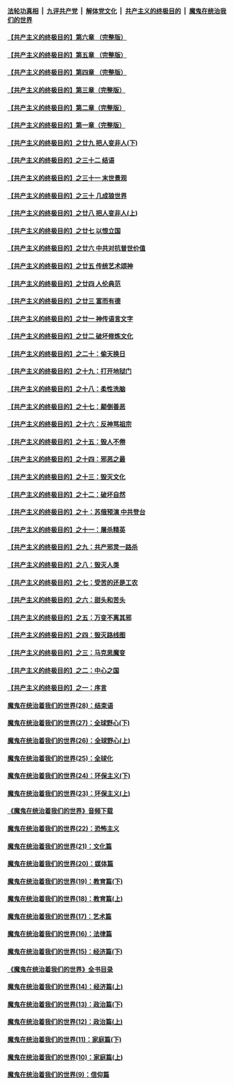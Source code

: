 ####  [法轮功真相](../../../../basic/blob/master/README.md?t=05080831) &nbsp;|&nbsp; [九评共产党](../../../../9ping.md/blob/master/README.md?t=05080831) &nbsp;|&nbsp; [解体党文化](../../../../jtdwh.md/blob/master/README.md?t=05080831)  &nbsp;|&nbsp; [共产主义的终极目的](../../../../gczydzjmd.md/blob/master/README.md?t=05080831) &nbsp;|&nbsp; [魔鬼在统治我们的世界](../../../../mgztzwmdsj.md/blob/master/README.md?t=05080831) 

#### [【共产主义的终极目的】第六章 （完整版）](../pages/nsc422/n11428913.md?t=05080831) 

#### [【共产主义的终极目的】第五章 （完整版）](../pages/nsc422/n11428912.md?t=05080831) 

#### [【共产主义的终极目的】第四章 （完整版）](../pages/nsc422/n11428907.md?t=05080831) 

#### [【共产主义的终极目的】第三章（完整版）](../pages/nsc422/n11428848.md?t=05080831) 

#### [【共产主义的终极目的】第二章（完整版）](../pages/nsc422/n11428831.md?t=05080831) 

#### [【共产主义的终极目的】第一章（完整版）](../pages/nsc422/n11417651.md?t=05080831) 

#### [【共产主义的终极目的】之廿九 把人变非人(下)](../pages/nsc422/n11344140.md?t=05080831) 

#### [【共产主义的终极目的】之三十二 结语](../pages/nsc422/n11360535.md?t=05080831) 

#### [【共产主义的终极目的】之三十一 末世景观](../pages/nsc422/n11351129.md?t=05080831) 

#### [【共产主义的终极目的】之三十 几成狼世界](../pages/nsc422/n11348280.md?t=05080831) 

#### [【共产主义的终极目的】之廿八 把人变非人(上)](../pages/nsc422/n11340492.md?t=05080831) 

#### [【共产主义的终极目的】之廿七 以恨立国](../pages/nsc422/n11336944.md?t=05080831) 

#### [【共产主义的终极目的】之廿六 中共对抗普世价值](../pages/nsc422/n11324785.md?t=05080831) 

#### [【共产主义的终极目的】之廿五 传统艺术颂神](../pages/nsc422/n11296396.md?t=05080831) 

#### [【共产主义的终极目的】之廿四 人伦典范](../pages/nsc422/n11296397.md?t=05080831) 

#### [【共产主义的终极目的】之廿三 富而有德](../pages/nsc422/n11283598.md?t=05080831) 

#### [【共产主义的终极目的】之廿一 神传语言文字](../pages/nsc422/n11263265.md?t=05080831) 

#### [【共产主义的终极目的】之廿二 破坏修炼文化](../pages/nsc422/n11245728.md?t=05080831) 

#### [【共产主义的终极目的】之二十：偷天换日](../pages/nsc422/n11238846.md?t=05080831) 

#### [【共产主义的终极目的】之十九：打开地狱门](../pages/nsc422/n11206376.md?t=05080831) 

#### [【共产主义的终极目的】之十八：柔性洗脑](../pages/nsc422/n11199994.md?t=05080831) 

#### [【共产主义的终极目的】之十七：颠倒善恶](../pages/nsc422/n11179782.md?t=05080831) 

#### [【共产主义的终极目的】之十六：反神骂祖宗](../pages/nsc422/n11166798.md?t=05080831) 

#### [【共产主义的终极目的】之十五：毁人不倦](../pages/nsc422/n11166792.md?t=05080831) 

#### [【共产主义的终极目的】之十四：邪恶之最](../pages/nsc422/n11150249.md?t=05080831) 

#### [【共产主义的终极目的】之十三：毁灭文化](../pages/nsc422/n11135227.md?t=05080831) 

#### [【共产主义的终极目的】之十二：破坏自然](../pages/nsc422/n11135214.md?t=05080831) 

#### [【共产主义的终极目的】之十：苏俄预演 中共登台](../pages/nsc422/n11118424.md?t=05080831) 

#### [【共产主义的终极目的】之十一：屠杀精英](../pages/nsc422/n11118442.md?t=05080831) 

#### [【共产主义的终极目的】之九：共产邪灵一路杀](../pages/nsc422/n11114139.md?t=05080831) 

#### [【共产主义的终极目的】之八：毁灭人类](../pages/nsc422/n11108503.md?t=05080831) 

#### [【共产主义的终极目的】之七：受苦的还是工农](../pages/nsc422/n11101809.md?t=05080831) 

#### [【共产主义的终极目的】之六：甜头和苦头](../pages/nsc422/n11096971.md?t=05080831) 

#### [【共产主义的终极目的】之五：万变不离其邪](../pages/nsc422/n11091285.md?t=05080831) 

#### [【共产主义的终极目的】之四：毁灭路线图](../pages/nsc422/n11086284.md?t=05080831) 

#### [【共产主义的终极目的】之三：马克思魔变](../pages/nsc422/n11061941.md?t=05080831) 

#### [【共产主义的终极目的】之二：中心之国](../pages/nsc422/n11047728.md?t=05080831) 

#### [【共产主义的终极目的】之一：序言](../pages/nsc422/n11086077.md?t=05080831) 

#### [魔鬼在统治着我们的世界(28)：结束语](../pages/nsc422/n10936246.md?t=05080831) 

#### [魔鬼在统治着我们的世界(27)：全球野心(下)](../pages/nsc422/n10928319.md?t=05080831) 

#### [魔鬼在统治着我们的世界(26)：全球野心(上)](../pages/nsc422/n10900318.md?t=05080831) 

#### [魔鬼在统治着我们的世界(25)：全球化](../pages/nsc422/n10788205.md?t=05080831) 

#### [魔鬼在统治着我们的世界(24)：环保主义(下)](../pages/nsc422/n10695307.md?t=05080831) 

#### [魔鬼在统治着我们的世界(23)：环保主义(上)](../pages/nsc422/n10688613.md?t=05080831) 

#### [《魔鬼在统治着我们的世界》音频下载](../pages/nsc422/n10635553.md?t=05080831) 

#### [魔鬼在统治着我们的世界(22)：恐怖主义](../pages/nsc422/n10614727.md?t=05080831) 

#### [魔鬼在统治着我们的世界(21)：文化篇](../pages/nsc422/n10597706.md?t=05080831) 

#### [魔鬼在统治着我们的世界(20)：媒体篇](../pages/nsc422/n10586579.md?t=05080831) 

#### [魔鬼在统治着我们的世界(19)：教育篇(下)](../pages/nsc422/n10564808.md?t=05080831) 

#### [魔鬼在统治着我们的世界(18)：教育篇(上)](../pages/nsc422/n10526970.md?t=05080831) 

#### [魔鬼在统治着我们的世界(17)：艺术篇](../pages/nsc422/n10499093.md?t=05080831) 

#### [魔鬼在统治着我们的世界(16)：法律篇](../pages/nsc422/n10485969.md?t=05080831) 

#### [魔鬼在统治着我们的世界(15)：经济篇(下)](../pages/nsc422/n10469975.md?t=05080831) 

#### [《魔鬼在统治着我们的世界》全书目录](../pages/nsc422/n10464261.md?t=05080831) 

#### [魔鬼在统治着我们的世界(14)：经济篇(上)](../pages/nsc422/n10457370.md?t=05080831) 

#### [魔鬼在统治着我们的世界(13)：政治篇(下)](../pages/nsc422/n10448270.md?t=05080831) 

#### [魔鬼在统治着我们的世界(12)：政治篇(上)](../pages/nsc422/n10444576.md?t=05080831) 

#### [魔鬼在统治着我们的世界(11)：家庭篇(下)](../pages/nsc422/n10440961.md?t=05080831) 

#### [魔鬼在统治着我们的世界(10)：家庭篇(上)](../pages/nsc422/n10435448.md?t=05080831) 

#### [魔鬼在统治着我们的世界(9)：信仰篇](../pages/nsc422/n10432159.md?t=05080831) 

